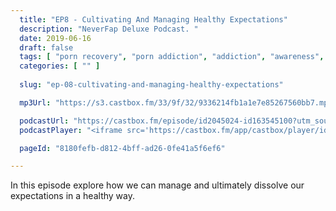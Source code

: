 ```yaml
---
  title: "EP8 - Cultivating And Managing Healthy Expectations"
  description: "NeverFap Deluxe Podcast. "
  date: 2019-06-16
  draft: false
  tags: [ "porn recovery", "porn addiction", "addiction", "awareness", "nofap", "neverfap", "neverfap deluxe", "neverfap basics", "nofap podcast", "neverfap podcast", "neverfap deluxe podcast" ]
  categories: [ "" ]
  
  slug: "ep-08-cultivating-and-managing-healthy-expectations"

  mp3Url: "https://s3.castbox.fm/33/9f/32/9336214fb1a1e7e85267560bb7.mp3"

  podcastUrl: "https://castbox.fm/episode/id2045024-id163545100?utm_source=podcaster&utm_medium=dlink&utm_campaign=e_163545100&utm_content=EP8%20-%20Cultivating%20And%20Managing%20Healthy%20Expectations-CastBox_FM"
  podcastPlayer: "<iframe src='https://castbox.fm/app/castbox/player/id2045024/id163545100?v=8.0.190531&autoplay=0' frameborder='0' width='100%' height='300'></iframe>"

  pageId: "8180fefb-d812-4bff-ad26-0fe41a5f6ef6"

---
```


In this episode explore how we can manage and ultimately dissolve our expectations in a healthy way.
